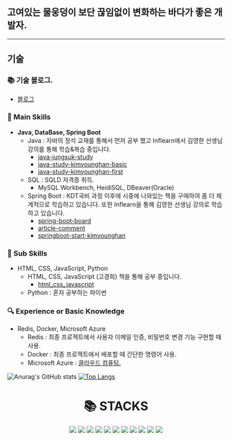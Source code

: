 ## 고여있는 물웅덩이 보단 끊임없이 변화하는 바다가 좋은 개발자.
---
## 기술
### 📚 기술 블로그.
- <a href="https://velog.io/@hajju/posts?tag=computer-science">블로그</a>

### **🔧 Main Skills**
- **Java, DataBase, Spring Boot**
    - Java : 자바의 정석 교재를 통해서 먼저 공부 했고 Inflearn에서 김영한 선생님 강의를 통해 학습&복습 중입니다.
        - <a href="https://github.com/hajju0617/java-study">java-jungsuk-study</a>
        - <a href="https://github.com/hajju0617/java-study-kimyounghan-basic">java-study-kimyounghan-basic</a>
        - <a href="https://github.com/hajju0617/java-study-kimyounghan-first">java-study-kimyounghan-first</a>
    - SQL : SQLD 자격증 취득.
        - MySQL Workbench, HeidiSQL, DBeaver(Oracle)
    - Spring Boot : KDT국비 과정 이후에 시중에 나와있는 책을 구매하여 좀 더 체계적으로 학습하고 있습니다.  또한 Inflearn을 통해 김영한 선생님 강의로 학습하고 있습니다.
        - <a href="https://github.com/hajju0617/spring-boot-board">spring-boot-board</a>
        - <a href="https://github.com/hajju0617/article-comment">article-comment</a>
        - <a href="https://github.com/hajju0617/springboot-start-kimyounghan">springboot-start-kimyounghan</a>

### **🌱** Sub Skills
- HTML, CSS, JavaScript, Python
    - HTML, CSS, JavaScript (고경희) 책을 통해 공부 중입니다.
        - <a href="https://github.com/hajju0617/html_css_javascript">html_css_javascript</a>
    - Python : 혼자 공부하는 파이썬

### 🔍 **Experience or Basic Knowledge**
- Redis, Docker, Microsoft Azure
    - Redis :  최종 프로젝트에서 사용자 이메일 인증, 비밀번호 변경 기능 구현할 때 사용.
    - Docker : 최종 프로젝트에서 배포할 때 간단한 명령어 사용.
    - Microsoft Azure : <a href="https://velog.io/@hajju/series/%ED%81%B4%EB%9D%BC%EC%9A%B0%EB%93%9C-%EC%BB%B4%ED%93%A8%ED%8C%85Cloud-Computing">클라우드 컴퓨팅.</a>

![Anurag's GitHub stats](https://github-readme-stats.vercel.app/api?username=hajju0617&show_icons=true&theme=ambient_gradient)
[![Top Langs](https://github-readme-stats.vercel.app/api/top-langs/?username=hajju0617&layout=donut)](https://github.com/hajju0617/github-readme-stats)

<div align=center><h1>📚 STACKS</h1></div>

<div align=center> 
<img src="https://img.shields.io/badge/java-007396?style=for-the-badge&logo=java&logoColor=white">
<img src="https://img.shields.io/badge/SPRING BOOT-6DB33F?style=for-the-badge&logo=Spring Boot&logoColor=white"/>
<img src="https://img.shields.io/badge/SPRING SECURITY-6DB33F?style=for-the-badge&logo=Spring Security&logoColor=white"/>
<img src="https://img.shields.io/badge/python-3776AB?style=for-the-badge&logo=python&logoColor=white">
<img src="https://img.shields.io/badge/HTML5-E34F26?style=for-the-badge&logo=HTML5&logoColor=white">
<img src="https://img.shields.io/badge/css-1572B6?style=for-the-badge&logo=css3&logoColor=white">
<img src="https://img.shields.io/badge/javascript-F7DF1E?style=for-the-badge&logo=javascript&logoColor=black">
<img src="https://img.shields.io/badge/bootstrap-7952B3?style=for-the-badge&logo=bootstrap&logoColor=white">
<img src="https://img.shields.io/badge/mysql-4479A1?style=for-the-badge&logo=mysql&logoColor=white">
<img src="https://img.shields.io/badge/MariaDB-003545?style=for-the-badge&logo=mariadb&logoColor=white">
<img src="https://img.shields.io/badge/oracle-F80000?style=for-the-badge&logo=oracle&logoColor=white">
